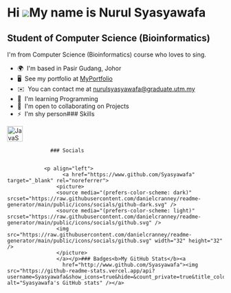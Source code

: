 Hi ![](https://user-images.githubusercontent.com/18350557/176309783-0785949b-9127-417c-8b55-ab5a4333674e.gif)My name is Nurul Syasyawafa
========================================================================================================================================

Student of Computer Science (Bioinformatics)
--------------------------------------------

I'm from Computer Science (Bioinformatics) course who loves to sing.

*   🌍  I'm based in Pasir Gudang, Johor
*   🖥️  See my portfolio at [MyPortfolio](http://myportfolio.com)
*   ✉️  You can contact me at [nurulsyasyawafa@graduate.utm.my](mailto:nurulsyasyawafa@graduate.utm.my)
*   🧠  I'm learning Programming
*   🤝  I'm open to collaborating on Projects
*   ⚡  I'm shy person### Skills 
<p align="left">
<a href="https://developer.mozilla.org/en-US/docs/Web/JavaScript" target="_blank" rel="noreferrer"><img src="https://raw.githubusercontent.com/danielcranney/readme-generator/main/public/icons/skills/javascript-colored.svg" width="36" height="36" alt="JavaScript" /></a>
                    </p>
                    
                  ### Socials
                  
                  
                <p align="left">
                      <a href="https://www.github.com/Syasyawafa" target="_blank" rel="noreferrer">
                    <picture>
                    <source media="(prefers-color-scheme: dark)" srcset="https://raw.githubusercontent.com/danielcranney/readme-generator/main/public/icons/socials/github-dark.svg" />
                    <source media="(prefers-color-scheme: light)" srcset="https://raw.githubusercontent.com/danielcranney/readme-generator/main/public/icons/socials/github.svg" />
                    <img src="https://raw.githubusercontent.com/danielcranney/readme-generator/main/public/icons/socials/github.svg" width="32" height="32" />
                    </picture>
                    </a></p>### Badges<b>My GitHub Stats</b><a
                      href="http://www.github.com/Syasyawafa"><img src="https://github-readme-stats.vercel.app/api?username=Syasyawafa&show_icons=true&hide=&count_private=true&title_color=0891b2&text_color=ffffff&icon_color=0891b2&bg_color=1c1917&hide_border=true&show_icons=true" alt="Syasyawafa's GitHub stats" /></a>
